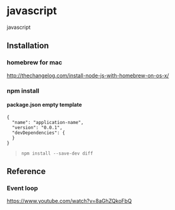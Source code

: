 javascript
==========

javascript

## Installation

### homebrew for mac

http://thechangelog.com/install-node-js-with-homebrew-on-os-x/

### npm install

#### package.json empty template

```
{
  "name": "application-name",
  "version": "0.0.1",
  "devDependencies": {
  }
}
```

> `npm install --save-dev diff`

## Reference

### Event loop

https://www.youtube.com/watch?v=8aGhZQkoFbQ
